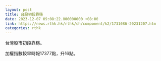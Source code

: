 ```yaml
---
layout: post
title: 台股初段靠穩
date: 2023-12-07 09:08:22.000000000 +08:00
link: https://news.rthk.hk/rthk/ch/component/k2/1731086-20231207.htm
categories: rthk
---
```


台灣股市初段靠穩。

加權指數較早時報17377點，升16點。
